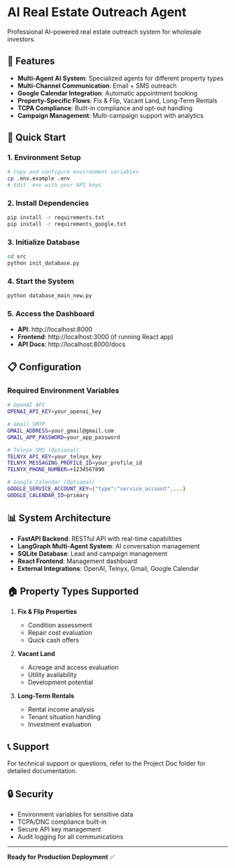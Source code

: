 # AI Real Estate Outreach Agent

Professional AI-powered real estate outreach system for wholesale investors.

## 🎯 Features

- **Multi-Agent AI System**: Specialized agents for different property types
- **Multi-Channel Communication**: Email + SMS outreach
- **Google Calendar Integration**: Automatic appointment booking
- **Property-Specific Flows**: Fix & Flip, Vacant Land, Long-Term Rentals
- **TCPA Compliance**: Built-in compliance and opt-out handling
- **Campaign Management**: Multi-campaign support with analytics

## 🚀 Quick Start

### 1. Environment Setup
```bash
# Copy and configure environment variables
cp .env.example .env
# Edit .env with your API keys
```

### 2. Install Dependencies
```bash
pip install -r requirements.txt
pip install -r requirements_google.txt
```

### 3. Initialize Database
```bash
cd src
python init_database.py
```

### 4. Start the System
```bash
python database_main_new.py
```

### 5. Access the Dashboard
- **API**: http://localhost:8000
- **Frontend**: http://localhost:3000 (if running React app)
- **API Docs**: http://localhost:8000/docs

## 📋 Configuration

### Required Environment Variables
```bash
# OpenAI API
OPENAI_API_KEY=your_openai_key

# Gmail SMTP
GMAIL_ADDRESS=your_gmail@gmail.com
GMAIL_APP_PASSWORD=your_app_password

# Telnyx SMS (Optional)
TELNYX_API_KEY=your_telnyx_key
TELNYX_MESSAGING_PROFILE_ID=your_profile_id
TELNYX_PHONE_NUMBER=+1234567890

# Google Calendar (Optional)
GOOGLE_SERVICE_ACCOUNT_KEY={"type":"service_account",...}
GOOGLE_CALENDAR_ID=primary
```

## 📊 System Architecture

- **FastAPI Backend**: RESTful API with real-time capabilities
- **LangGraph Multi-Agent System**: AI conversation management
- **SQLite Database**: Lead and campaign management
- **React Frontend**: Management dashboard
- **External Integrations**: OpenAI, Telnyx, Gmail, Google Calendar

## 🏠 Property Types Supported

1. **Fix & Flip Properties**
   - Condition assessment
   - Repair cost evaluation
   - Quick cash offers

2. **Vacant Land**
   - Acreage and access evaluation
   - Utility availability
   - Development potential

3. **Long-Term Rentals**
   - Rental income analysis
   - Tenant situation handling
   - Investment evaluation

## 📞 Support

For technical support or questions, refer to the Project Doc folder for detailed documentation.

## 🔒 Security

- Environment variables for sensitive data
- TCPA/DNC compliance built-in
- Secure API key management
- Audit logging for all communications

---

**Ready for Production Deployment** ✅
